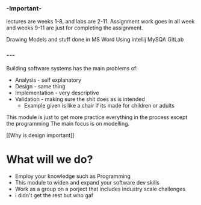
### -Important-
lectures are weeks 1-8, and labs are 2-11. Assignment work goes in all week and weeks 9-11 are just for completing the assignment.

Drawing Models and stuff done in MS Word
Using intellij
MySQA
GitLab
### ---


Building software systems has the main problems of:
- Analysis - self explanatory
- Design - same thing
- Implementation - very descriptive
- Validation - making sure the shit does as is intended
	- Example given is like a chair if its made for children or adults

This module is just to get more practice everything in the process except the programming
The main focus is on modelling.

[[Why is design important]]

# What will we do?

- Employ your knowledge such as Programming
- This module to widen and expand your software dev skills
- Work as a group on a porject that includes industry scale challenges
- i didn't get the rest but who gaf
